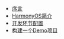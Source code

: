 - [序言](README "序言")
- [HarmonyOS简介](01-HarmonyOS简介 "HarmonyOS简介")
- [开发环节配置](02-开发环节配置 "开发环节配置")
- [构建一个Demo项目](03-构建一个Demo项目 "构建一个Demo项目")